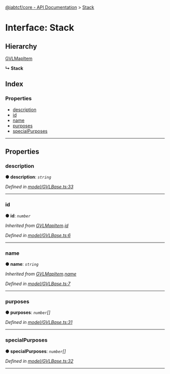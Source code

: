 [@iabtcf/core - API Documentation](../README.md) > [Stack](../interfaces/stack.md)

# Interface: Stack

## Hierarchy

 [GVLMapItem](gvlmapitem.md)

**↳ Stack**

## Index

### Properties

* [description](stack.md#description)
* [id](stack.md#id)
* [name](stack.md#name)
* [purposes](stack.md#purposes)
* [specialPurposes](stack.md#specialpurposes)

---

## Properties

<a id="description"></a>

###  description

**● description**: *`string`*

*Defined in [model/GVLBase.ts:33](https://github.com/chrispaterson/iabtcf-es/blob/4f7901f/modules/core/src/model/GVLBase.ts#L33)*

___
<a id="id"></a>

###  id

**● id**: *`number`*

*Inherited from [GVLMapItem](gvlmapitem.md).[id](gvlmapitem.md#id)*

*Defined in [model/GVLBase.ts:6](https://github.com/chrispaterson/iabtcf-es/blob/4f7901f/modules/core/src/model/GVLBase.ts#L6)*

___
<a id="name"></a>

###  name

**● name**: *`string`*

*Inherited from [GVLMapItem](gvlmapitem.md).[name](gvlmapitem.md#name)*

*Defined in [model/GVLBase.ts:7](https://github.com/chrispaterson/iabtcf-es/blob/4f7901f/modules/core/src/model/GVLBase.ts#L7)*

___
<a id="purposes"></a>

###  purposes

**● purposes**: *`number`[]*

*Defined in [model/GVLBase.ts:31](https://github.com/chrispaterson/iabtcf-es/blob/4f7901f/modules/core/src/model/GVLBase.ts#L31)*

___
<a id="specialpurposes"></a>

###  specialPurposes

**● specialPurposes**: *`number`[]*

*Defined in [model/GVLBase.ts:32](https://github.com/chrispaterson/iabtcf-es/blob/4f7901f/modules/core/src/model/GVLBase.ts#L32)*

___

